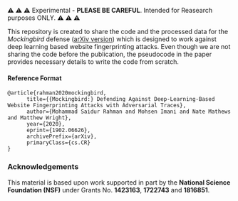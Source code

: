 :warning: :warning: :warning: Experimental - **PLEASE BE CAREFUL**. Intended for Reasearch purposes ONLY. :warning: :warning: :warning:

This repository is created to share the code and the processed data for the *Mockingbird* defense ([arXiv version](https://arxiv.org/abs/1902.06626)) which is designed to work against deep learning based website fingerprinting attacks. Even though we are not sharing the code before the publication, the pseudocode in the paper provides necessary details to write the code from scratch.

#### Reference Format
```
@article{rahman2020mockingbird,
      title={{Mockingbird:} Defending Against Deep-Learning-Based Website Fingerprinting Attacks with Adversarial Traces}, 
      author={Mohammad Saidur Rahman and Mohsen Imani and Nate Mathews and Matthew Wright},
      year={2020},
      eprint={1902.06626},
      archivePrefix={arXiv},
      primaryClass={cs.CR}
}
```


### Acknowledgements
This material is based upon work supported in part by the **National Science Foundation (NSF)** under Grants No. **1423163**, **1722743** and **1816851**.
